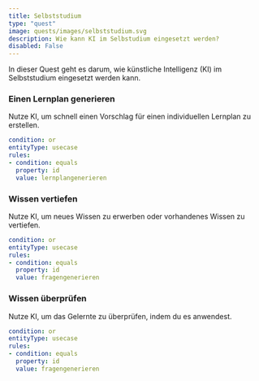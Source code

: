 ```yaml
---
title: Selbststudium
type: "quest"
image: quests/images/selbststudium.svg
description: Wie kann KI im Selbstudium eingesetzt werden?
disabled: False
---
```


In dieser Quest geht es darum, wie künstliche Intelligenz (KI) im Selbststudium eingesetzt werden kann.

###	Einen Lernplan generieren

Nutze KI, um schnell einen Vorschlag für einen individuellen Lernplan zu erstellen.


```yaml
condition: or
entityType: usecase
rules:
- condition: equals
  property: id
  value: lernplangenerieren
```


###	Wissen vertiefen

Nutze KI, um neues Wissen zu erwerben oder vorhandenes Wissen zu vertiefen.


```yaml
condition: or
entityType: usecase
rules:
- condition: equals
  property: id
  value: fragengenerieren
```


### Wissen überprüfen

Nutze KI, um das Gelernte zu überprüfen, indem du es anwendest.

```yaml
condition: or
entityType: usecase
rules:
- condition: equals
  property: id
  value: fragengenerieren
```



